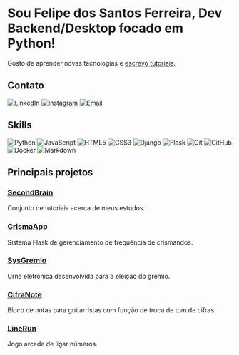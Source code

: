# Sou Felipe dos Santos Ferreira, Dev Backend/Desktop focado em Python!
Gosto de  aprender novas tecnologias e [escrevo tutoriais](https://github.com/Felifelps/SecondBrain).

## Contato
[![LinkedIn](https://img.shields.io/badge/LinkedIn-0077B5?style=for-the-badge&logo=linkedin&logoColor=white)](https://www.linkedin.com/in/felipe-dos-santos-a699a6310/)
[![Instagram](https://img.shields.io/badge/Instagram-E4405F?style=for-the-badge&logo=instagram&logoColor=white)](https://instagram.com/felifelps.dev) 
[![Email](https://img.shields.io/badge/Gmail-D14836?style=for-the-badge&logo=gmail&logoColor=white)](mailto:felifelps.dev@gmail.com)

## Skills
![Python](https://img.shields.io/badge/python-3670A0?style=for-the-badge&logo=python&logoColor=ffdd54)
![JavaScript](https://img.shields.io/badge/javascript-%23323330.svg?style=for-the-badge&logo=javascript&logoColor=%23F7DF1E)
![HTML5](https://img.shields.io/badge/html5-%23E34F26.svg?style=for-the-badge&logo=html5&logoColor=white)
![CSS3](https://img.shields.io/badge/css3-%231572B6.svg?style=for-the-badge&logo=css3&logoColor=white)
![Django](https://img.shields.io/badge/Django-092E20?style=for-the-badge&logo=django&logoColor=white)
![Flask](https://img.shields.io/badge/flask-%23000.svg?style=for-the-badge&logo=flask&logoColor=white)
![Git](https://img.shields.io/badge/git-%23F05033.svg?style=for-the-badge&logo=git&logoColor=white)
![GitHub](https://img.shields.io/badge/GitHub-100000?style=for-the-badge&logo=github&logoColor=white)
![Docker](https://img.shields.io/badge/docker-%230db7ed.svg?style=for-the-badge&logo=docker&logoColor=white)
![Markdown](https://img.shields.io/badge/Markdown-000000?style=for-the-badge&logo=markdown&logoColor=white)

## Principais projetos

### [SecondBrain](https://github.com/Felifelps/SecondBrain)
Conjunto de tutoriais acerca de meus estudos.

### [CrismaApp](https://github.com/Felifelps/CrismaApp)
Sistema Flask de gerenciamento de frequência de crismandos.

### [SysGremio](https://github.com/Felifelps/SysGremio)
Urna eletrônica desenvolvida para a eleição do grêmio.

### [CifraNote](https://github.com/Felifelps/CifraNote)
Bloco de notas para guitarristas com função de troca de tom de cifras.

### [LineRun](https://github.com/Felifelps/LineRun)
Jogo arcade de ligar números.
